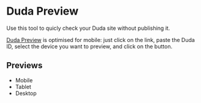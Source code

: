 # Duda Preview

Use this tool to quicly check your Duda site without publishing it.

[Duda Preview](spotzerdesign.github.io/duda-preview/) is optimised for mobile: just click on the link, paste the Duda ID, select the device you want to preview, and click on the button.

## Previews

- Mobile
- Tablet
- Desktop

